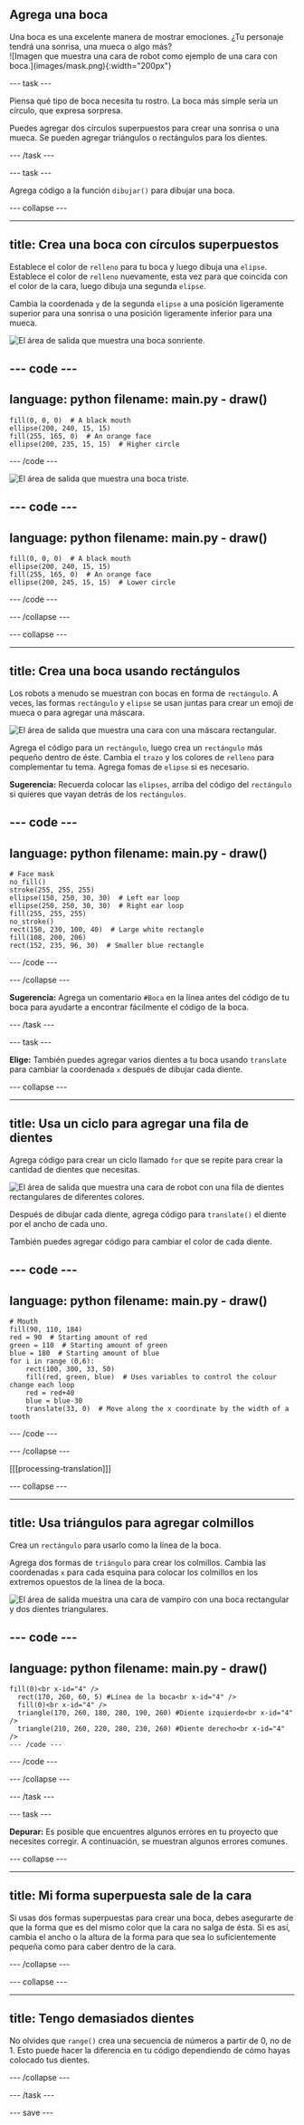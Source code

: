 ## Agrega una boca

<div style="display: flex; flex-wrap: wrap">
<div style="flex-basis: 200px; flex-grow: 1; margin-right: 15px;">
Una boca es una excelente manera de mostrar emociones. ¿Tu personaje tendrá una sonrisa, una mueca o algo más? 
</div>
<div>
![Imagen que muestra una cara de robot como ejemplo de una cara con boca.](images/mask.png){:width="200px"}
</div>
</div>

--- task ---

Piensa qué tipo de boca necesita tu rostro. La boca más simple sería un círculo, que expresa sorpresa.

Puedes agregar dos círculos superpuestos para crear una sonrisa o una mueca. Se pueden agregar triángulos o rectángulos para los dientes.

--- /task ---

--- task ---

Agrega código a la función `dibujar()` para dibujar una boca.

--- collapse ---

---
title: Crea una boca con círculos superpuestos
---

Establece el color de `relleno` para tu boca y luego dibuja una `elipse`. Establece el color de `relleno` nuevamente, esta vez para que coincida con el color de la cara, luego dibuja una segunda `elipse`.

Cambia la coordenada `y` de la segunda `elipse` a una posición ligeramente superior para una sonrisa o una posición ligeramente inferior para una mueca.

![El área de salida que muestra una boca sonriente.](images/smile.png)

--- code ---
---
language: python
filename: main.py - draw()
---

    fill(0, 0, 0)  # A black mouth
    ellipse(200, 240, 15, 15)
    fill(255, 165, 0)  # An orange face
    ellipse(200, 235, 15, 15)  # Higher circle

--- /code ---

![El área de salida que muestra una boca triste.](images/frown.png)

--- code ---
---
language: python
filename: main.py - draw()
---

    fill(0, 0, 0)  # A black mouth
    ellipse(200, 240, 15, 15)
    fill(255, 165, 0)  # An orange face
    ellipse(200, 245, 15, 15)  # Lower circle

--- /code ---

--- /collapse ---

--- collapse ---

---
title: Crea una boca usando rectángulos
---

Los robots a menudo se muestran con bocas en forma de `rectángulo`. A veces, las formas `rectángulo` y `elipse` se usan juntas para crear un emoji de mueca o para agregar una máscara.

![El área de salida que muestra una cara con una máscara rectangular.](images/rectangle-mask.png)

Agrega el código para un `rectángulo`, luego crea un `rectángulo` más pequeño dentro de éste. Cambia el `trazo` y los colores de `relleno` para complementar tu tema. Agrega fomas de `elipse` si es necesario.

**Sugerencia:** Recuerda colocar las `elipses`, arriba del código del `rectángulo` si quieres que vayan detrás de los `rectángulos`.

--- code ---
---
language: python
filename: main.py - draw()
---

    # Face mask
    no_fill()
    stroke(255, 255, 255)
    ellipse(150, 250, 30, 30)  # Left ear loop
    ellipse(250, 250, 30, 30)  # Right ear loop
    fill(255, 255, 255)
    no_stroke()
    rect(150, 230, 100, 40)  # Large white rectangle
    fill(108, 200, 206)
    rect(152, 235, 96, 30)  # Smaller blue rectangle

--- /code ---

--- /collapse ---

**Sugerencia:** Agrega un comentario `#Boca` en la línea antes del código de tu boca para ayudarte a encontrar fácilmente el código de la boca.

--- /task ---

--- task ---

**Elige:** También puedes agregar varios dientes a tu boca usando `translate` para cambiar la coordenada `x` después de dibujar cada diente.

--- collapse ---

---
title: Usa un ciclo para agregar una fila de dientes
---

Agrega código para crear un ciclo llamado `for` que se repite para crear la cantidad de dientes que necesitas.

![El área de salida que muestra una cara de robot con una fila de dientes rectangulares de diferentes colores.](images/robot-teeth.png)

Después de dibujar cada diente, agrega código para `translate()` el diente por el ancho de cada uno.

También puedes agregar código para cambiar el color de cada diente.

--- code ---
---
language: python
filename: main.py - draw()
---

    # Mouth
    fill(90, 110, 184)
    red = 90  # Starting amount of red
    green = 110  # Starting amount of green
    blue = 180  # Starting amount of blue
    for i in range (0,6):
        rect(100, 300, 33, 50)
        fill(red, green, blue)  # Uses variables to control the colour change each loop
        red = red+40
        blue = blue-30
        translate(33, 0)  # Move along the x coordinate by the width of a tooth


--- /code ---

--- /collapse ---

[[[processing-translation]]]

--- collapse ---

---
title: Usa triángulos para agregar colmillos
---

Crea un `rectángulo` para usarlo como la línea de la boca.

Agrega dos formas de `triángulo` para crear los colmillos. Cambia las coordenadas `x` para cada esquina para colocar los colmillos en los extremos opuestos de la línea de la boca.

![El área de salida muestra una cara de vampiro con una boca rectangular y dos dientes triangulares.](images/vampire.png)

--- code ---
---
language: python
filename: main.py - draw()
---

    fill(0)<br x-id="4" />
      rect(170, 260, 60, 5) #Línea de la boca<br x-id="4" />
      fill(0)<br x-id="4" />
      triangle(170, 260, 180, 280, 190, 260) #Diente izquierdo<br x-id="4" />
      triangle(210, 260, 220, 280, 230, 260) #Diente derecho<br x-id="4" />
    --- /code ---
--- /code ---

--- /collapse ---

--- /task ---

--- task ---

**Depurar:** Es posible que encuentres algunos errores en tu proyecto que necesites corregir. A continuación, se muestran algunos errores comunes.

--- collapse ---

---
title: Mi forma superpuesta sale de la cara
---

Si usas dos formas superpuestas para crear una boca, debes asegurarte de que la forma que es del mismo color que la cara no salga de ésta. Si es así, cambia el ancho o la altura de la forma para que sea lo suficientemente pequeña como para caber dentro de la cara.

--- /collapse ---


--- collapse ---

---
title: Tengo demasiados dientes
---

No olvides que `range()` crea una secuencia de números a partir de 0, no de 1. Esto puede hacer la diferencia en tu código dependiendo de cómo hayas colocado tus dientes.

--- /collapse ---

--- /task ---

--- save ---
